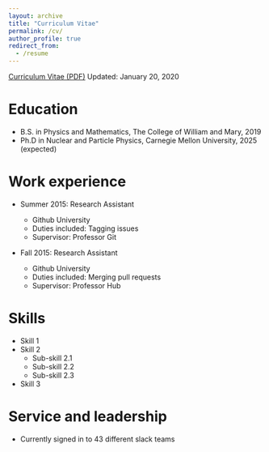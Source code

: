 ```yaml
---
layout: archive
title: "Curriculum Vitae"
permalink: /cv/
author_profile: true
redirect_from:
  - /resume
---
```


[Curriculum Vitae (PDF)](http://zabaldwin.github.io/files/zabaldwin_cv.pdf) Updated: January 20, 2020

Education
======
* B.S. in Physics and Mathematics, The College of William and Mary, 2019
* Ph.D in Nuclear and Particle Physics, Carnegie Mellon University, 2025 (expected)

Work experience
======
* Summer 2015: Research Assistant
  * Github University
  * Duties included: Tagging issues
  * Supervisor: Professor Git

* Fall 2015: Research Assistant
  * Github University
  * Duties included: Merging pull requests
  * Supervisor: Professor Hub
  
Skills
======
* Skill 1
* Skill 2
  * Sub-skill 2.1
  * Sub-skill 2.2
  * Sub-skill 2.3
* Skill 3


  
Service and leadership
======
* Currently signed in to 43 different slack teams
